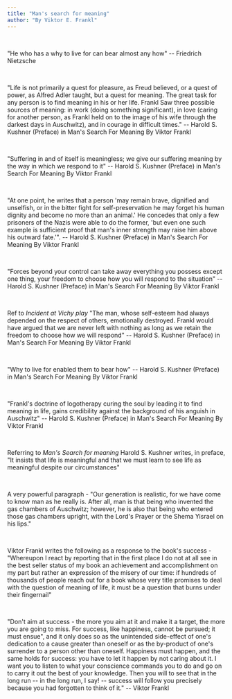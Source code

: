```yaml
---
title: "Man's search for meaning"
author: "By Viktor E. Frankl"
---
```


<br />

"He who has a why to live for can bear almost any how" -- Friedrich Nietzsche

<br />

"Life is not primarily a quest for pleasure, as Freud believed, or a quest of power, as Alfred Adler  taught, but a quest for meaning. The great task for any person is to find meaning in his or her life. Frankl Saw three possible sources of meaning: in work (doing something significant), in love (caring for another person, as Frankl held on to the image of his wife through the darkest days in Auschwitz), and in courage in difficult times." -- Harold S. Kushner (Preface) in Man's Search For Meaning By Viktor Frankl

<br/>

"Suffering in and of itself is meaningless; we give our suffering meaning by the way in which we respond to it"  -- Harold S. Kushner (Preface) in Man's Search For Meaning By Viktor Frankl

<br/>

"At one point, he writes that a person 'may remain brave, dignified and unselfish, or in the bitter fight for self-preservation he may forget his human dignity and become no more than an animal.' He concedes that only a few prisoners of the Nazis were able to do the former, 'but even one such example is sufficient proof that man's inner strength may raise him above his outward fate.'".  -- Harold S. Kushner (Preface) in Man's Search For Meaning By Viktor Frankl

<br/>

"Forces beyond your control can take away everything you possess except one thing, your freedom to choose how you will respond to the situation"  -- Harold S. Kushner (Preface) in Man's Search For Meaning By Viktor Frankl

<br/>

Ref to *Incident at Vichy play* "The man, whose self-esteem had always depended on the respect of others, emotionally destroyed. Frankl would have argued that we are never left with nothing as long as we retain the freedom to choose how we will respond"  -- Harold S. Kushner (Preface) in Man's Search For Meaning By Viktor Frankl

<br/>

"Why to live for enabled them to bear how"  -- Harold S. Kushner (Preface) in Man's Search For Meaning By Viktor Frankl

<br/>

"Frankl's doctrine of logotherapy curing the soul by leading it to find meaning in life, gains credibility against the background of his anguish in Auschwitz"  -- Harold S. Kushner (Preface) in Man's Search For Meaning By Viktor Frankl

<br/>

Referring to *Man's Search for meaning* Harold S. Kushner writes, in preface, "It insists that life is meaningful and that we must learn to see life as meaningful despite our circumstances"

<br/>

A very powerful paragraph - "Our generation is realistic, for we have come to know man as he really is. After all, man is that being who invented the gas chambers of Auschwitz; however, he is also that being who entered those gas chambers upright, with the Lord's Prayer or the Shema Yisrael on his lips."

<br/>

Viktor Frankl writes the following as a response to the book's success - "Whereupon I react by reporting that in the first place I do not at all see in the best seller status of my book an achievement and accomplishment on my part but rather an expression of the misery of our time: if hundreds of thousands of people reach out for a book whose very title promises to deal with the question of meaning of life, it must be a question that burns under their fingernail"

<br/>

"Don't aim at success - the more you aim at it and make it a target, the more you are going to miss. For success, like happiness, cannot be pursued; it must ensue", and it only does so as the unintended side-effect of one's dedication to a cause greater than oneself or as the by-product of one's surrender to a person other than oneself. Happiness must happen, and the same holds for success: you have to let it happen by not caring about it. I want you to listen to what your conscience commands you to do and go on to carry it out the best of your knowledge. Then you will to see that in the long run -- in the long run, I say! -- success will follow you precisely because you had forgotten to think of it." -- Viktor Frankl

<br/>
<br/>